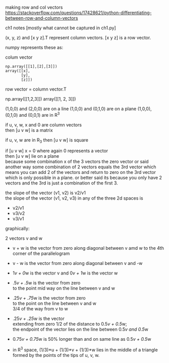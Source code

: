 making row and col vectors
https://stackoverflow.com/questions/17428621/python-differentiating-between-row-and-column-vectors

ch1 notes
[mostly what cannot be captured in ch1.py]

(x, y, z) and [x y z].T represent column vectors.  [x y z] is a row vector. 

numpy represents these as:

colum vector

    np.array([[1],[2],[3]])
    array([[x],
           [y],
           [z]])

row vector = column vector.T

   np.array([[1,2,3]])
   array([[1, 2, 3]])

(1,0,0) and (2,0,0) are on a line
(1,0,0) and (0,1,0) are on a plane
(1,0,0), (0,1,0) and (0,0,1) are in R<sup>3</sup>


if u, v, w, x and 0 are column vectors  
then [u v w] is a matrix

if u, v, w are in R<sub>3</sub> then [u v w] is square  

if [u v w] x = 0 where again 0 represents a vector  
then [u v w] lie on a plane  
because some combination x of the 3 vectors the zero vector
or said another way
some combination of 2 vectors equals the 3rd vector
which means you can add 2 of the vectors 
and return to zero on the 3rd vector 
which is only possible in a plane.
or better said its because you only have 2 vectors 
and the 3rd is just a combination of the first 3.


the slope of the vector (v1, v2) is v2/v1  
the slope of the vector (v1, v2, v3) in any of the three 2d spaces is  
- v2/v1
- v3/v2
- v3/v1

graphically:

2 vectors v and w  
- v + w is the vector from zero along diagonal between v amd w
to the 4th corner of the parallelogram  

- v - w is the vector from zero along diagonal between v and -w

- 1*v + 0*w is the vector v and 0*v + 1*w is the vector w  

- .5*v + .5*w is the vector from zero   
to the point mid way on the line between v and w

- .25*v + .75*w is the vector from zero  
to the point on the line between v and w  
3/4 of the way from v to w

- .25*v + .25*w is the vector  
extending from zero 1/2 of the distance to 0.5*v + 0.5*w;  
the endpoint of the vector lies on the line between 0.5*v and 0.5*w

- 0.75*v + 0.75*w is 50% longer than and on same line as 0.5*v + 0.5*w

- in R<sup>3</sup> space, (1/3)*u + (1/3)*v + (1/3)*w 
lies in the middle of a triangle 
formed by the points of the tips of u, v, w.
